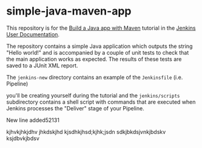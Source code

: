 # simple-java-maven-app

This repository is for the
[Build a Java app with Maven](https://jenkins.io/doc/tutorials/build-a-java-app-with-maven/)
tutorial in the [Jenkins User Documentation](https://jenkins.io/doc/).

The repository contains a simple Java application which outputs the string
"Hello world!" and is accompanied by a couple of unit tests to check that the
main application works as expected. The results of these tests are saved to a
JUnit XML report.


The `jenkins-new` directory contains an example of the `Jenkinsfile` (i.e. Pipeline)

you'll be creating yourself during the tutorial and the `jenkins/scripts` subdirectory
contains a shell script with commands that are executed when Jenkins processes
the "Deliver" stage of your Pipeline.


New line added52131


kjhvkjhkjdhv
jhkdskjhd
kjsdhkjhsd;kjhk;jsdn
sdkjbkdsjvnkjbdskv
ksjdbvkjbdsv
 
